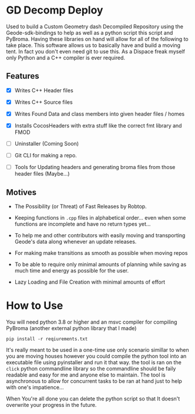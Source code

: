 # GD Decomp Deploy

Used to build a Custom Geometry dash Decompiled Repository using the Geode-sdk-bindings to help as well as a python script
this script and PyBroma. Having these libraries on hand will allow for all of the following to take place. This 
software allows us to basically have and build a moving tent. In fact you don't even need git to use this. 
As a Dispace freak myself only Python and a C++ compiler is ever required.

## Features
- [x] Writes C++ Header files
- [x] Writes C++ Source files
- [x] Writes Found Data and class members into given header files / homes 
- [x] Installs CocosHeaders with extra stuff like the correct fmt library and FMOD
- [ ] Uninstaller (Coming Soon)
- [ ] Git CLI for making a repo.
- [ ] Tools for Updating headers and generating broma files from those header files (Maybe...)


## Motives

- The Possibility (or Threat) of Fast Releases by Robtop.

- Keeping functions in `.cpp` files in alphabetical order... even when some functions are incomplete and have no return types yet...

- To help me and other contributors with easily moving and transporting Geode's data along whenever an update releases.

- For making make transitions as smooth as possible when moving repos

- To be able to require only minimal amounts of planning while saving as much time and energy as possible for the user.

- Lazy Loading and File Creation with minimal amounts of effort


# How to Use 

You will need python 3.8 or higher and an msvc compiler for compiling PyBroma (another external python library that I made)

```
pip install -r reqiurements.txt
```


It's really meant to be used in a one-time use only scenario simillar to when you are moving houses 
however you could compile the python tool into an executable file using pyinstaller and run it that way. 
the tool is ran on the `click` python commandline library so the commandline should be faily readable 
and easy for me and anyone else to maintain. The tool is asynchronous to allow for concurrent tasks to 
be ran at hand just to help with one's impatience...

When You're all done you can delete the python script so that It doesn't overwrite your progress in the future.


